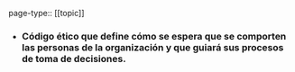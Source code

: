 page-type:: [[topic]]
- ### Código ético que define cómo se espera que se comporten las personas de la organización y que guiará sus procesos de toma de decisiones.




